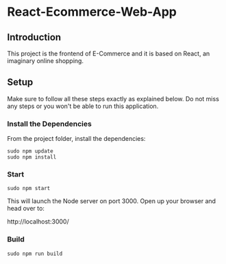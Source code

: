 # React-Ecommerce-Web-App

## Introduction

This project is the frontend of E-Commerce and it is based on React, an imaginary online shopping.

## Setup

Make sure to follow all these steps exactly as explained below. Do not miss any steps or you won't be able to run this application.

### Install the Dependencies

From the project folder, install the dependencies:

    sudo npm update
    sudo npm install

### Start

    sudo npm start

This will launch the Node server on port 3000. Open up your browser and head over to:

http://localhost:3000/

### Build

    sudo npm run build
